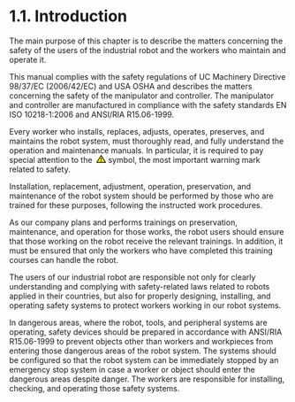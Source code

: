 ﻿# 1.1. Introduction

The main purpose of this chapter is to describe the matters concerning the safety of the users of the industrial robot and the workers who maintain and operate it.

This manual complies with the safety regulations of UC Machinery Directive 98/37/EC (2006/42/EC) and USA OSHA and describes the matters concerning the safety of the manipulator and controller. The manipulator and controller are manufactured in compliance with the safety standards EN ISO 10218-1:2006 and ANSI/RIA R15.06-1999.

Every worker who installs, replaces, adjusts, operates, preserves, and maintains the robot system, must thoroughly read, and fully understand the operation and maintenance manuals. In particular, it is required to pay special attention to the&nbsp;  ![](../../_assets/작은주의표시.png) symbol, the most important warning mark related to safety.

Installation, replacement, adjustment, operation, preservation, and maintenance of the robot system should be performed by those who are trained for these purposes, following the instructed work procedures.

As our company plans and performs trainings on preservation, maintenance, and operation for those works, the robot users should ensure that those working on the robot receive the relevant trainings. In addition, it must be ensured that only the workers who have completed this training courses can handle the robot.

The users of our industrial robot are responsible not only for clearly understanding and complying with safety-related laws related to robots applied in their countries, but also for properly designing, installing, and operating safety systems to protect workers working in our robot systems.

In dangerous areas, where the robot, tools, and peripheral systems are operating, safety devices should be prepared in accordance with ANSI/RIA R15.06-1999 to prevent objects other than workers and workpieces from entering those dangerous areas of the robot system. The systems should be configured so that the robot system can be immediately stopped by an emergency stop system in case a worker or object should enter the dangerous areas despite danger. The workers are responsible for installing, checking, and operating those safety systems.


